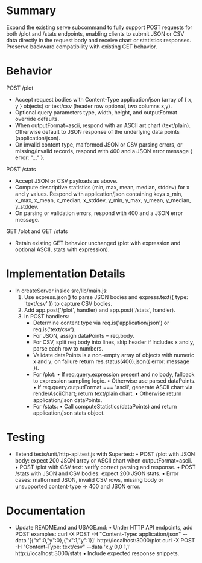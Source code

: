 # Summary

Expand the existing serve subcommand to fully support POST requests for both /plot and /stats endpoints, enabling clients to submit JSON or CSV data directly in the request body and receive chart or statistics responses. Preserve backward compatibility with existing GET behavior.

# Behavior

POST /plot
- Accept request bodies with Content-Type application/json (array of { x, y } objects) or text/csv (header row optional, two columns x,y).
- Optional query parameters type, width, height, and outputFormat override defaults.
- When outputFormat=ascii, respond with an ASCII art chart (text/plain). Otherwise default to JSON response of the underlying data points (application/json).
- On invalid content type, malformed JSON or CSV parsing errors, or missing/invalid records, respond with 400 and a JSON error message { error: "..." }.

POST /stats
- Accept JSON or CSV payloads as above.
- Compute descriptive statistics (min, max, mean, median, stddev) for x and y values. Respond with application/json containing keys x_min, x_max, x_mean, x_median, x_stddev, y_min, y_max, y_mean, y_median, y_stddev.
- On parsing or validation errors, respond with 400 and a JSON error message.

GET /plot and GET /stats
- Retain existing GET behavior unchanged (plot with expression and optional ASCII, stats with expression).

# Implementation Details

- In createServer inside src/lib/main.js:
  1. Use express.json() to parse JSON bodies and express.text({ type: 'text/csv' }) to capture CSV bodies.
  2. Add app.post('/plot', handler) and app.post('/stats', handler).
  3. In POST handlers:
     - Determine content type via req.is('application/json') or req.is('text/csv').
     - For JSON, assign dataPoints = req.body.
     - For CSV, split req.body into lines, skip header if includes x and y, parse each row to numbers.
     - Validate dataPoints is a non-empty array of objects with numeric x and y; on failure return res.status(400).json({ error: message }).
     - For /plot:
       • If req.query.expression present and no body, fallback to expression sampling logic.
       • Otherwise use parsed dataPoints.
       • If req.query.outputFormat === 'ascii', generate ASCII chart via renderAsciiChart; return text/plain chart.
       • Otherwise return application/json dataPoints.
     - For /stats:
       • Call computeStatistics(dataPoints) and return application/json stats object.

# Testing

- Extend tests/unit/http-api.test.js with Supertest:
  • POST /plot with JSON body: expect 200 JSON array or ASCII chart when outputFormat=ascii.
  • POST /plot with CSV text: verify correct parsing and response.
  • POST /stats with JSON and CSV bodies: expect 200 JSON stats.
  • Error cases: malformed JSON, invalid CSV rows, missing body or unsupported content-type => 400 and JSON error.

# Documentation

- Update README.md and USAGE.md:
  • Under HTTP API endpoints, add POST examples:
    curl -X POST -H "Content-Type: application/json" --data '[{"x":0,"y":0},{"x":1,"y":1}]' http://localhost:3000/plot
    curl -X POST -H "Content-Type: text/csv" --data 'x,y
0,0
1,1' http://localhost:3000/stats
  • Include expected response snippets.